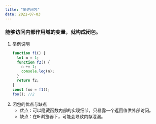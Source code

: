 ```yaml
---
title: "简述闭包"
date: 2021-07-03
---
```

### 能够访问内部作用域的变量，就构成闭包。

1. 举例说明
   ```JavaScript
   function f1() {
     let n = 1;
     function f2() {
       n += 1;
       console.log(n);
     }
     return f2;
   }
   const foo = f1();
   foo(); //2
   ```
2. 闭包的优点与缺点
   - 优点：可以隐藏函数内部的实现细节，只暴露一个返回值供外部访问。
   - 缺点：在IE浏览器下，可能会导致内存泄漏。
